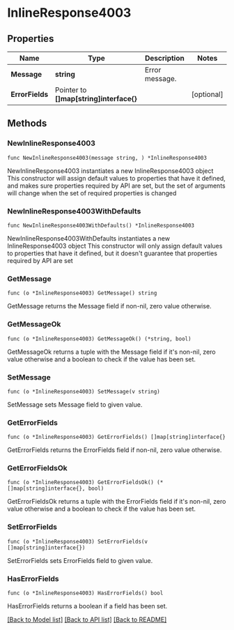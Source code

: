 # InlineResponse4003

## Properties

Name | Type | Description | Notes
------------ | ------------- | ------------- | -------------
**Message** | **string** | Error message. | 
**ErrorFields** | Pointer to **[]map[string]interface{}** |  | [optional] 

## Methods

### NewInlineResponse4003

`func NewInlineResponse4003(message string, ) *InlineResponse4003`

NewInlineResponse4003 instantiates a new InlineResponse4003 object
This constructor will assign default values to properties that have it defined,
and makes sure properties required by API are set, but the set of arguments
will change when the set of required properties is changed

### NewInlineResponse4003WithDefaults

`func NewInlineResponse4003WithDefaults() *InlineResponse4003`

NewInlineResponse4003WithDefaults instantiates a new InlineResponse4003 object
This constructor will only assign default values to properties that have it defined,
but it doesn't guarantee that properties required by API are set

### GetMessage

`func (o *InlineResponse4003) GetMessage() string`

GetMessage returns the Message field if non-nil, zero value otherwise.

### GetMessageOk

`func (o *InlineResponse4003) GetMessageOk() (*string, bool)`

GetMessageOk returns a tuple with the Message field if it's non-nil, zero value otherwise
and a boolean to check if the value has been set.

### SetMessage

`func (o *InlineResponse4003) SetMessage(v string)`

SetMessage sets Message field to given value.


### GetErrorFields

`func (o *InlineResponse4003) GetErrorFields() []map[string]interface{}`

GetErrorFields returns the ErrorFields field if non-nil, zero value otherwise.

### GetErrorFieldsOk

`func (o *InlineResponse4003) GetErrorFieldsOk() (*[]map[string]interface{}, bool)`

GetErrorFieldsOk returns a tuple with the ErrorFields field if it's non-nil, zero value otherwise
and a boolean to check if the value has been set.

### SetErrorFields

`func (o *InlineResponse4003) SetErrorFields(v []map[string]interface{})`

SetErrorFields sets ErrorFields field to given value.

### HasErrorFields

`func (o *InlineResponse4003) HasErrorFields() bool`

HasErrorFields returns a boolean if a field has been set.


[[Back to Model list]](../README.md#documentation-for-models) [[Back to API list]](../README.md#documentation-for-api-endpoints) [[Back to README]](../README.md)


